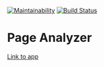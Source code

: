 [![Maintainability](https://api.codeclimate.com/v1/badges/33e300cd8b0b673141cb/maintainability)](https://codeclimate.com/github/caviarman/project-lvl3-s338/maintainability)
[![Build Status](https://travis-ci.org/caviarman/project-lvl3-s338.svg?branch=master)](https://travis-ci.org/caviarman/project-lvl3-s338)

# Page Analyzer

[Link to app](https://still-mesa-90968.herokuapp.com/)